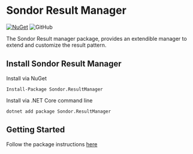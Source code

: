 # Sondor Result Manager
[![NuGet](https://img.shields.io/nuget/v/Sondor.ResultManager.svg)](https://www.nuget.org/packages/Sondor.ResultManager)
![GitHub](https://img.shields.io/github/license/SondorDev/Sondor.ResultManager.svg)

The Sondor Result manager package, provides an extendible manager to extend and customize the result pattern.

## Install Sondor Result Manager
Install via NuGet
```cli
Install-Package Sondor.ResultManager
```
Install via .NET Core command line
```cli
dotnet add package Sondor.ResultManager
```

## Getting Started
Follow the package instructions [here](/Sondor.ResultManager/README.md)